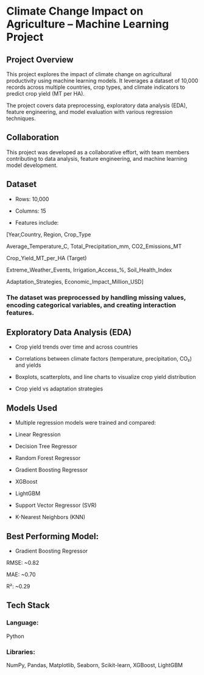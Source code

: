 # Climate Change Impact on Agriculture – Machine Learning Project
## Project Overview

This project explores the impact of climate change on agricultural productivity using machine learning models. It leverages a dataset of 10,000 records across multiple countries, crop types, and climate indicators to predict crop yield (MT per HA).

The project covers data preprocessing, exploratory data analysis (EDA), feature engineering, and model evaluation with various regression techniques.

## Collaboration

This project was developed as a collaborative effort, with team members contributing to data analysis, feature engineering, and machine learning model development.


## Dataset

- Rows: 10,000

- Columns: 15

- Features include:

[Year,Country, Region, Crop_Type

Average_Temperature_C, Total_Precipitation_mm, CO2_Emissions_MT

Crop_Yield_MT_per_HA (Target)

Extreme_Weather_Events, Irrigation_Access_%, Soil_Health_Index

Adaptation_Strategies, Economic_Impact_Million_USD]

### The dataset was preprocessed by handling missing values, encoding categorical variables, and creating interaction features.

## Exploratory Data Analysis (EDA)



- Crop yield trends over time and across countries

- Correlations between climate factors (temperature, precipitation, CO₂) and yields

- Boxplots, scatterplots, and line charts to visualize crop yield distribution

- Crop yield vs adaptation strategies

## Models Used

- Multiple regression models were trained and compared:

- Linear Regression

- Decision Tree Regressor

- Random Forest Regressor

- Gradient Boosting Regressor

- XGBoost

- LightGBM

- Support Vector Regressor (SVR)

- K-Nearest Neighbors (KNN)

## Best Performing Model:

- Gradient Boosting Regressor

RMSE: ~0.82

MAE: ~0.70

R²: ~0.29

## Tech Stack

### Language:
Python

### Libraries: 
NumPy, Pandas, Matplotlib, Seaborn, Scikit-learn, XGBoost, LightGBM



